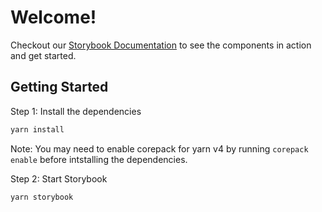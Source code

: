 # Welcome!

Checkout our [Storybook Documentation](https://lambda-curry.github.io/forms/?path=/docs/helloworld-start-here--docs) to see the components in action and get started.


## Getting Started

Step 1: Install the dependencies
```bash
yarn install
```

Note: You may need to enable corepack for yarn v4 by running `corepack enable` before intstalling the dependencies.


Step 2: Start Storybook
```bash
yarn storybook
```


